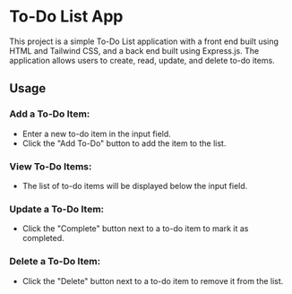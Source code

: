 # To-Do List App
This project is a simple To-Do List application with a front end built using HTML and Tailwind CSS, and a back end built using Express.js. The application allows users to create, read, update, and delete to-do items.


## Usage
### Add a To-Do Item:

- Enter a new to-do item in the input field.
- Click the "Add To-Do" button to add the item to the list.

### View To-Do Items:

- The list of to-do items will be displayed below the input field.

 ### Update a To-Do Item:

- Click the "Complete" button next to a to-do item to mark it as completed.

### Delete a To-Do Item:

- Click the "Delete" button next to a to-do item to remove it from the list.
